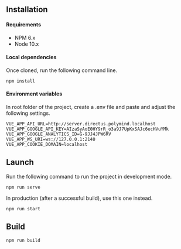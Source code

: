 ## Installation

#### Requirements
- NPM 6.x
- Node 10.x

#### Local dependencies
Once cloned, run the following command line.
```
npm install
```

#### Environment variables
In root folder of the project, create a .env file and paste and adjust the following settings.
```
VUE_APP_API_URL=http://server.directus.polymind.localhost
VUE_APP_GOOGLE_API_KEY=AIzaSyAoE0HY9rR_o3a9J7UpKxSAJc6ecHVuYMk
VUE_APP_GOOGLE_ANALYTICS_ID=G-9JJ4JPW6RV
VUE_APP_WS_URI=ws://127.0.0.1:2140
VUE_APP_COOKIE_DOMAIN=localhost
```

## Launch
Run the following command to run the project in development mode.
```
npm run serve
```
In production (after a successful build), use this one instead.
```
npm run start
```

## Build
```
npm run build
```
